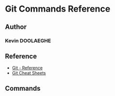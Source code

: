 # Git Commands Reference

## Author
### Kevin DOOLAEGHE

## Reference
* [Git - Reference](https://git-scm.com/docs)
* [Git Cheat Sheets](https://training.github.com/)

## Commands



